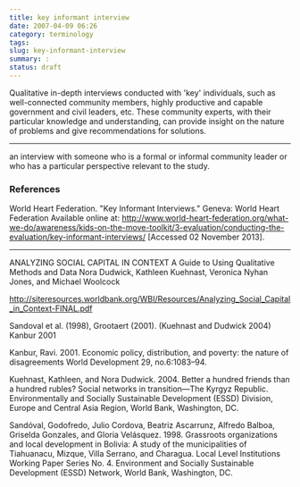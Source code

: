 ```yaml
---
title: key informant interview
date: 2007-04-09 06:26
category: terminology
tags:
slug: key-informant-interview
summary: :
status: draft
---
```


Qualitative in-depth interviews conducted with 'key' individuals, such as well-connected community members, highly productive and capable government and civil leaders, etc. These community experts, with their particular knowledge and understanding, can provide insight on the nature of problems and give recommendations for solutions. 


---

an interview with
someone who is a formal or informal community leader or who has a particular perspective
relevant to the study. 


### References

World Heart Federation. "Key Informant Interviews." Geneva: World Heart Federation Available online at: http://www.world-heart-federation.org/what-we-do/awareness/kids-on-the-move-toolkit/3-evaluation/conducting-the-evaluation/key-informant-interviews/ [Accessed 02 November 2013].


---

ANALYZING SOCIAL CAPITAL IN CONTEXT
A Guide to Using Qualitative Methods and Data
Nora Dudwick, Kathleen Kuehnast, Veronica Nyhan Jones,
and Michael Woolcock 

http://siteresources.worldbank.org/WBI/Resources/Analyzing_Social_Capital_in_Context-FINAL.pdf

Sandoval et al. (1998), Grootaert (2001). 
(Kuehnast and Dudwick 2004)
Kanbur 2001

Kanbur, Ravi. 2001. Economic policy, distribution, and poverty: the nature of disagreements
World Development 29, no.6:1083–94. 

Kuehnast, Kathleen, and Nora Dudwick. 2004. Better a hundred friends than a hundred rubles?
Social networks in transition—The Kyrgyz Republic. Environmentally and Socially 
Sustainable Development (ESSD) Division, Europe and Central Asia Region, World Bank,
Washington, DC.

Sandóval, Godofredo, Julio Cordova, Beatriz Ascarrunz, Alfredo Balboa, Griselda Gonzales, and
Gloria Velásquez. 1998. Grassroots organizations and local development in Bolivia: A study
of the municipalities of Tiahuanacu, Mizque, Villa Serrano, and Charagua. Local Level 
Institutions Working Paper Series No. 4. Environment and Socially Sustainable Development
(ESSD) Network, World Bank, Washington, DC. 

